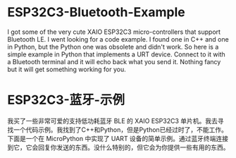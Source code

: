 # ESP32C3-Bluetooth-Example

I got some of the very cute XAIO ESP32C3 micro-controllers that support Bluetooth LE.  I went looking for a code example.  I found one in C++ and one in Python, but the Python one was obsolete and didn't work.  So here is a simple example in Python that implements a URT device.  Connect to it with a Bluetooth terminal and it will echo back what you send it. Nothing fancy but it will get something working for you. 

# ESP32C3-蓝牙-示例

我买了一些非常可爱的支持低功耗蓝牙 BLE 的 XAIO ESP32C3 单片机。我去寻找一个代码示例。我找到了C++和Python，但是Python已经过时了，不能工作。下面是一个在 MicroPython 中实现了 UART 设备的简单示例。通过蓝牙终端连接到它，它会回复你发送的东西。没什么特别的，但它会为你提供一些有用的东西。
